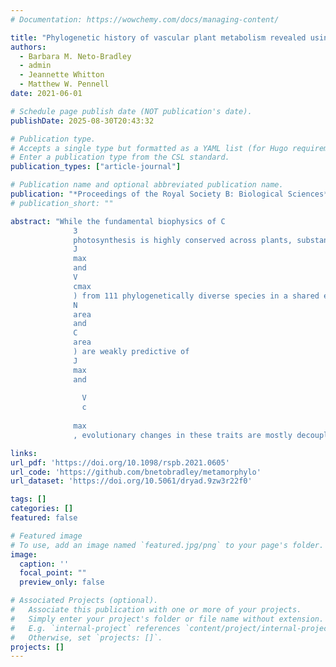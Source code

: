 ```yaml
---
# Documentation: https://wowchemy.com/docs/managing-content/

title: "Phylogenetic history of vascular plant metabolism revealed using a macroevolutionary common garden"
authors: 
  - Barbara M. Neto-Bradley
  - admin
  - Jeannette Whitton
  - Matthew W. Pennell
date: 2021-06-01

# Schedule page publish date (NOT publication's date).
publishDate: 2025-08-30T20:43:32

# Publication type.
# Accepts a single type but formatted as a YAML list (for Hugo requirements).
# Enter a publication type from the CSL standard.
publication_types: ["article-journal"]

# Publication name and optional abbreviated publication name.
publication: "*Proceedings of the Royal Society B: Biological Sciences*"
# publication_short: ""

abstract: "While the fundamental biophysics of C
              3
              photosynthesis is highly conserved across plants, substantial leaf structural and enzymatic variation translates into variability in rates of carbon assimilation. Although this variation is well documented, it remains poorly understood how photosynthetic rates evolve, and whether macroevolutionary changes are related to the evolution of leaf morphology and biochemistry. A substantial challenge in large-scale comparative studies is disentangling evolutionary adaptation from environmental acclimation. We overcome this by using a ‘macroevolutionary common garden’ approach in which we measured metabolic traits (
              J
              max
              and
              V
              cmax
              ) from 111 phylogenetically diverse species in a shared environment. We find substantial phylogenetic signal in these traits at moderate phylogenetic timescales, but this signal dissipates quickly at deeper scales. Morphological traits exhibit phylogenetic signal over much deeper timescales, suggesting that these are less evolutionarily constrained than metabolic traits. Furthermore, while morphological and biochemical traits (LMA,
              N
              area
              and
              C
              area
              ) are weakly predictive of
              J
              max
              and
              
                V
                c
              
              max
              , evolutionary changes in these traits are mostly decoupled from changes in metabolic traits. This lack of tight evolutionary coupling implies that it may be incorrect to use changes in these functional traits in response to global change to infer that photosynthetic strategy is also evolving."

links:
url_pdf: 'https://doi.org/10.1098/rspb.2021.0605'
url_code: 'https://github.com/bnetobradley/metamorphylo'
url_dataset: 'https://doi.org/10.5061/dryad.9zw3r22f0'

tags: []
categories: []
featured: false

# Featured image
# To use, add an image named `featured.jpg/png` to your page's folder. 
image:
  caption: ''
  focal_point: ""
  preview_only: false

# Associated Projects (optional).
#   Associate this publication with one or more of your projects.
#   Simply enter your project's folder or file name without extension.
#   E.g. `internal-project` references `content/project/internal-project/index.md`.
#   Otherwise, set `projects: []`.
projects: []
---
```

